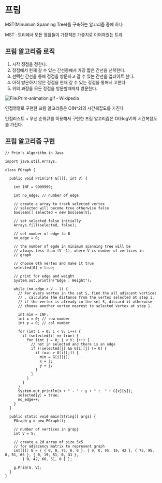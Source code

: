 # 프림

MST(Minumum Spanning Tree)를 구축하는 알고리즘 중에 하나 

MST : 트리에서 모든 정점들이 가장적은 가중치로 이어져있는 트리

## 프림 알고리즘 로직



1. 시작 정점을 정한다.
2. 정점에서 현재 갈 수 있는 간선중에서 가장 짧은 간선을 선택한다.
3.  선택한 간선을 통해 정점을 방문하고 갈 수 있는 간선을 업데이트 한다.
4. 아직 방문하지 않은 정점을 현재 갈 수 있는 정점을 통해서 고른다.
5. 위의 과정을 모든 정점을 방문할때까지 방문한다.

![File:Prim-animation.gif - Wikipedia](https://upload.wikimedia.org/wikipedia/en/9/96/Prim-animation.gif)

인접행렬로 구현한 프림 알고리즘은 O(N^2)의 시간복잡도를 가진다

인접리스트 + 우선 순위큐를 이용해서 구현한 프림 알고리즘은 O(ElogV)의 시간복잡도를 가진다.



## 프림 알고리즘 구현



```pseudocode
// Prim's Algorithm in Java

import java.util.Arrays;

class PGraph {

  public void Prim(int G[][], int V) {

    int INF = 9999999;

    int no_edge; // number of edge

    // create a array to track selected vertex
    // selected will become true otherwise false
    boolean[] selected = new boolean[V];

    // set selected false initially
    Arrays.fill(selected, false);

    // set number of edge to 0
    no_edge = 0;

    // the number of egde in minimum spanning tree will be
    // always less than (V -1), where V is number of vertices in
    // graph

    // choose 0th vertex and make it true
    selected[0] = true;

    // print for edge and weight
    System.out.println("Edge : Weight");

    while (no_edge < V - 1) {
      // For every vertex in the set S, find the all adjacent vertices
      // , calculate the distance from the vertex selected at step 1.
      // if the vertex is already in the set S, discard it otherwise
      // choose another vertex nearest to selected vertex at step 1.

      int min = INF;
      int x = 0; // row number
      int y = 0; // col number

      for (int i = 0; i < V; i++) {
        if (selected[i] == true) {
          for (int j = 0; j < V; j++) {
            // not in selected and there is an edge
            if (!selected[j] && G[i][j] != 0) {
              if (min > G[i][j]) {
                min = G[i][j];
                x = i;
                y = j;
              }
            }
          }
        }
      }
      System.out.println(x + " - " + y + " :  " + G[x][y]);
      selected[y] = true;
      no_edge++;
    }
  }

  public static void main(String[] args) {
    PGraph g = new PGraph();

    // number of vertices in grapj
    int V = 5;

    // create a 2d array of size 5x5
    // for adjacency matrix to represent graph
    int[][] G = { { 0, 9, 75, 0, 0 }, { 9, 0, 95, 19, 42 }, { 75, 95, 0, 51, 66 }, { 0, 19, 51, 0, 31 },
        { 0, 42, 66, 31, 0 } };

    g.Prim(G, V);
  }
}
```




